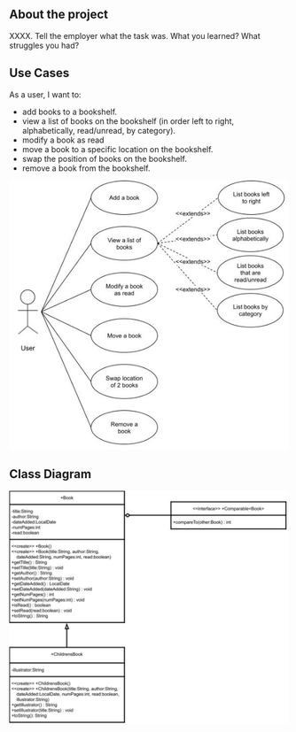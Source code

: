 ## About the project

XXXX. Tell the employer what the task was. What you learned? What struggles you had?

## Use Cases

As a user, I want to:

- add books to a bookshelf.
- view a list of books on the bookshelf (in order left to right, alphabetically, read/unread, by category).
- modify a book as read
- move a book to a specific location on the bookshelf.
- swap the position of books on the bookshelf.
- remove a book from the bookshelf.

![Use Case Diagram](images/UseCaseDiagram-Bookshelf.jpg)

## Class Diagram

![Book Class Diagram](images/ClassDiagram-Book.jpg)